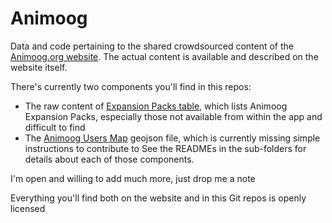Animoog
=======

Data and code pertaining to the shared crowdsourced content of the <a href="http://animoog.org">Animoog.org website</a>. The actual content is available and described on the website itself. 

There's currently two components you'll find in this repos:
* The raw content of <a href="http://animoog.org/database/expansion-packs/">Expansion Packs table</a>, which lists Animoog Expansion Packs, especially those not available from within the app and difficult to find
* The <a href="http://animoog.org/playing/map/">Animoog Users Map</a> geojson file, which is currently missing simple instructions to contribute to
 See the READMEs in the sub-folders for details about each of those components.

I'm open and willing to add much more, just drop me a note

Everything you'll find both on the website and in this Git repos is openly licensed
